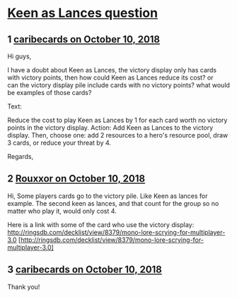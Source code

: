# [Keen as Lances question](https://community.fantasyflightgames.com/topic/284259-keen-as-lances-question/)

## 1 [caribecards on October 10, 2018](https://community.fantasyflightgames.com/topic/284259-keen-as-lances-question/?do=findComment&comment=3497794)

Hi guys,

I have a doubt about Keen as Lances, the victory display only has cards with victory points, then how could Keen as Lances reduce its cost? or can the victory display pile include cards with no victory points? what would be examples of those cards?

Text:

Reduce the cost to play Keen as Lances by 1 for each card worth no victory points in the victory display. Action: Add Keen as Lances to the victory display. Then, choose one: add 2 resources to a hero's resource pool, draw 3 cards, or reduce your threat by 4.

Regards,

## 2 [Rouxxor on October 10, 2018](https://community.fantasyflightgames.com/topic/284259-keen-as-lances-question/?do=findComment&comment=3497880)

Hi,
Some players cards go to the victory pile. Like Keen as lances for example. The second keen as lances, and that count for the group so no matter who play it, would only cost 4.

Here is a link with some of the card who use the victory display: http://ringsdb.com/decklist/view/8379/mono-lore-scrying-for-multiplayer-3.0 [http://ringsdb.com/decklist/view/8379/mono-lore-scrying-for-multiplayer-3.0]

## 3 [caribecards on October 10, 2018](https://community.fantasyflightgames.com/topic/284259-keen-as-lances-question/?do=findComment&comment=3498002)

Thank you!

